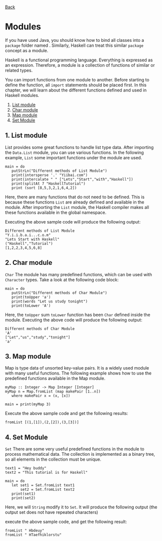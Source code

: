 [Back](README.md)
# Modules

If you have used Java, you should know how to bind all classes into a  `package` folder named . Similarly, Haskell can treat this similar `package` concept as a module.

Haskell is a functional programming language. Everything is expressed as an expression. Therefore, a module is a collection of functions of similar or related types.

You can import functions from one module to another. Before starting to define the function, all `import` statements should be placed first. In this chapter, we will learn about the different functions defined and used in Haskell modules.

1. [List module](#List-module)
2. [Char module](#Char-module)
3. [Map module](#Map-module)
4. [Set Module](#Set-Module)

## 1. **List module**

List provides some great functions to handle list type data. After importing the `Data.List` module, you can use various functions. In the following example, `List` some important functions under the module are used.

```
main = do  
   putStrLn("Different methods of List Module") 
   print(intersperse '.' "Yiibai.com") 
   print(intercalate " " ["Lets","Start","with","Haskell"]) 
   print(splitAt 7 "HaskellTutorial") 
   print (sort [8,5,3,2,1,6,4,2])
```

Here, there are many functions that do not need to be defined. This is because these functions `List` are already defined and available in the module. After importing the `List` module, the Haskell compiler makes all these functions available in the global namespace.

Executing the above sample code will produce the following output:

```
Different methods of List Module
"Y.i.i.b.a.i...c.o.m"
"Lets Start with Haskell"
("Haskell","Tutorial")
[1,2,2,3,4,5,6,8]
```

## 2. **Char module**

`Char` The module has many predefined functions, which can be used with `Character` types. Take a look at the following code block:

```
main = do  
   putStrLn("Different methods of Char Module") 
   print(toUpper 'a') 
   print(words "Let us study tonight") 
   print(toLower 'A')
```

Here, the `toUpper` sum `toLower` function has been `Char` defined inside the module. Executing the above code will produce the following output:

```
Different methods of Char Module
'A'
["Let","us","study","tonight"]
'a'
```

## 3. **Map module**

Map is type data of unsorted key-value pairs. It is a widely used module with many useful functions. The following example shows how to use the predefined functions available in the Map module.

```
myMap :: Integer -> Map Integer [Integer] 
myMap n = Map.fromList (map makePair [1..n]) 
   where makePair x = (x, [x])  

main = print(myMap 3)
```

Execute the above sample code and get the following results:

```
fromList [(1,[1]),(2,[2]),(3,[3])]
```

## 4. **Set Module**

`Set` There are some very useful predefined functions in the module to process mathematical data. The collection is implemented as a binary tree, so all elements in the collection must be unique.

```
text1 = "Hey buddy"   
text2 = "This tutorial is for Haskell"   

main = do  
   let set1 = Set.fromList text1   
       set2 = Set.fromList text2 
   print(set1) 
   print(set2)
```

Here, we will `String` modify it to `Set`. It will produce the following output (the output set does not have repeated characters)

execute the above sample code, and get the following result:

```
fromList " Hbdeuy"
fromList " HTaefhiklorstu"
```
